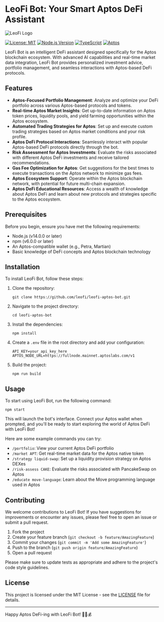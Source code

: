 # LeoFi Bot: Your Smart Aptos DeFi Assistant

![LeoFi Logo](https://hebbkx1anhila5yf.public.blob.vercel-storage.com/LeoFi_4x4-qV8iHK5K8IxONkFo4Fe4Hwu9AwMHf0.jpg)

[![License: MIT](https://img.shields.io/badge/License-MIT-yellow.svg)](https://opensource.org/licenses/MIT)
[![Node.js Version](https://img.shields.io/badge/node-%3E%3D14.0.0-brightgreen)](https://nodejs.org/)
[![TypeScript](https://img.shields.io/badge/TypeScript-4.5%2B-blue)](https://www.typescriptlang.org/)
[![Aptos](https://img.shields.io/badge/Aptos-Ready-blue)](https://aptoslabs.com/)

LeoFi Bot is an intelligent DeFi assistant designed specifically for the Aptos blockchain ecosystem. With advanced AI capabilities and real-time market data integration, LeoFi Bot provides personalized investment advice, portfolio management, and seamless interactions with Aptos-based DeFi protocols.

## Features

- **Aptos-Focused Portfolio Management**: Analyze and optimize your DeFi portfolio across various Aptos-based protocols and tokens.
- **Real-time Aptos Market Insights**: Get up-to-date information on Aptos token prices, liquidity pools, and yield farming opportunities within the Aptos ecosystem.
- **Automated Trading Strategies for Aptos**: Set up and execute custom trading strategies based on Aptos market conditions and your risk profile.
- **Aptos DeFi Protocol Interactions**: Seamlessly interact with popular Aptos-based DeFi protocols directly through the bot.
- **Risk Assessment for Aptos Investments**: Evaluate the risks associated with different Aptos DeFi investments and receive tailored recommendations.
- **Gas Fee Optimization for Aptos**: Get suggestions for the best times to execute transactions on the Aptos network to minimize gas fees.
- **Aptos Ecosystem Support**: Operate within the Aptos blockchain network, with potential for future multi-chain expansion.
- **Aptos DeFi Educational Resources**: Access a wealth of knowledge about Aptos DeFi and learn about new protocols and strategies specific to the Aptos ecosystem.

## Prerequisites

Before you begin, ensure you have met the following requirements:

- Node.js (v14.0.0 or later)
- npm (v6.0.0 or later)
- An Aptos-compatible wallet (e.g., Petra, Martian)
- Basic knowledge of DeFi concepts and Aptos blockchain technology

## Installation

To install LeoFi Bot, follow these steps:

1. Clone the repository:
   ```
   git clone https://github.com/leofi/leofi-aptos-bot.git
   ```

2. Navigate to the project directory:
   ```
   cd leofi-aptos-bot
   ```

3. Install the dependencies:
   ```
   npm install
   ```

4. Create a `.env` file in the root directory and add your configuration:
   ```
   API_KEY=your_api_key_here
   APTOS_NODE_URL=https://fullnode.mainnet.aptoslabs.com/v1
   ```

5. Build the project:
   ```
   npm run build
   ```

## Usage

To start using LeoFi Bot, run the following command:

```
npm start
```

This will launch the bot's interface. Connect your Aptos wallet when prompted, and you'll be ready to start exploring the world of Aptos DeFi with LeoFi Bot!

Here are some example commands you can try:

- `/portfolio`: View your current Aptos DeFi portfolio
- `/market APT`: Get real-time market data for the Aptos native token
- `/strategy liquid-swap`: Set up a liquidity provision strategy on Aptos DEXes
- `/risk-assess CAKE`: Evaluate the risks associated with PancakeSwap on Aptos
- `/educate move-language`: Learn about the Move programming language used in Aptos

## Contributing

We welcome contributions to LeoFi Bot! If you have suggestions for improvements or encounter any issues, please feel free to open an issue or submit a pull request.

1. Fork the project
2. Create your feature branch (`git checkout -b feature/AmazingFeature`)
3. Commit your changes (`git commit -m 'Add some AmazingFeature'`)
4. Push to the branch (`git push origin feature/AmazingFeature`)
5. Open a pull request

Please make sure to update tests as appropriate and adhere to the project's code style guidelines.

## License

This project is licensed under the MIT License - see the [LICENSE](LICENSE) file for details.

---

Happy Aptos DeFi-ing with LeoFi Bot! 🚀🦁💰